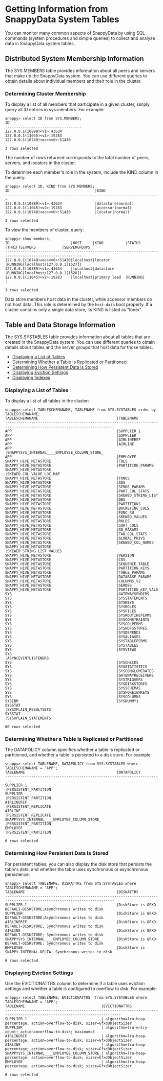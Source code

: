 # Getting Information from SnappyData System Tables

You can monitor many common aspects of SnappyData by using SQL commands (system procedures and simple queries) to collect and analyze data in SnappyData system tables.

## Distributed System Membership Information

The SYS.MEMBERS table provides information about all peers and servers that make up the SnappyData system. You can use different queries to obtain details about individual members and their role in the cluster.

<a id="determine-cluster-membership"></a>
### Determining Cluster Membership

To display a list of all members that participate in a given cluster, simply query all ID entries in sys.members. For example:

```pre
snappy> select ID from SYS.MEMBERS;
ID
-----------------------------------
127.0.0.1(10889)<v1>:43634
127.0.0.1(11045)<v2>:19283
127.0.0.1(10749)<ec><v0>:51430

3 rows selected
```

The number of rows returned corresponds to the total number of peers, servers, and locators in the cluster.

To determine each member's role in the system, include the KIND column in the query:

```pre
snappy> select ID, KIND from SYS.MEMBERS;
ID 					                	 |KIND
-----------------------------------------------------------------------
127.0.0.1(10889)<v1>:43634               |datastore(normal)
127.0.0.1(11045)<v2>:19283               |accessor(normal)
127.0.0.1(10749)<ec><v0>:51430           |locator(normal)

3 rows selected
```
To view the members of cluster, query:

```pre
snappy> show members;
ID                            |HOST     |KIND          |STATUS |THRIFTSERVERS            |SERVERGROUPS
--------------------------------------------------------------------------------------------------------- 
127.0.0.1(10749)<ec><v0>:51430|localhost|locator       |RUNNING|localhost/127.0.0.1[1527]|
127.0.0.1(10889)<v1>:43634    |localhost|datastore     |RUNNING|localhost/127.0.0.1[1528]|
127.0.0.1(11045)<v2>:19283    |localhost|primary lead  |RUNNING|                         |

3 rows selected
```

Data store members host data in the cluster, while accessor members do not host data. This role is determined by the `host-data` boot property. If a cluster contains only a single data store, its KIND is listed as "loner".

## Table and Data Storage Information

The SYS.SYSTABLES table provides information about all tables that are created in the SnappyData system. You can use different queries to obtain details about tables and the server groups that host data for those tables.

-   [Displaying a List of Tables](#display-list-of-tables)
-   [Determining Whether a Table Is Replicated or Partitioned](#determine-replica-partition)
-   [Determining How Persistent Data Is Stored](#determine-peristent-data)
-   [Displaying Eviction Settings](#display-eviction-setting)
-   [Displaying Indexes](#display-indexes)

<a id="display-list-of-tables"></a>
### Displaying a List of Tables

To display a list of all tables in the cluster:

```pre
snappy> select TABLESCHEMANAME, TABLENAME from SYS.SYSTABLES order by TABLESCHEMANAME;
TABLESCHEMANAME                                    |TABLENAME 
------------------------------------------------------------------------------------------------------------------------
APP                                                |SUPPLIER_1
APP                                                |SUPPLIER
APP                                                |AIRLINEREF
APP                                                |AIRLINE
APP                                                |SNAPPYSYS_INTERNAL____EMPLOYEE_COLUMN_STORE_
APP                                                |EMPLOYEE
SNAPPY_HIVE_METASTORE                              |TBLS
SNAPPY_HIVE_METASTORE                              |PARTITION_PARAMS
SNAPPY_HIVE_METASTORE                              |SKEWED_COL_VALUE_LOC_MAP
SNAPPY_HIVE_METASTORE                              |FUNCS
SNAPPY_HIVE_METASTORE                              |SDS
SNAPPY_HIVE_METASTORE                              |SERDE_PARAMS
SNAPPY_HIVE_METASTORE                              |PART_COL_STATS
SNAPPY_HIVE_METASTORE                              |SKEWED_STRING_LIST
SNAPPY_HIVE_METASTORE                              |DBS
SNAPPY_HIVE_METASTORE                              |PARTITIONS
SNAPPY_HIVE_METASTORE                              |BUCKETING_COLS
SNAPPY_HIVE_METASTORE                              |FUNC_RU
SNAPPY_HIVE_METASTORE                              |SKEWED_VALUES
SNAPPY_HIVE_METASTORE                              |ROLES
SNAPPY_HIVE_METASTORE                              |SORT_COLS
SNAPPY_HIVE_METASTORE                              |SD_PARAMS
SNAPPY_HIVE_METASTORE                              |TAB_COL_STATS
SNAPPY_HIVE_METASTORE                              |GLOBAL_PRIVS
SNAPPY_HIVE_METASTORE                              |SKEWED_COL_NAMES
SNAPPY_HIVE_METASTORE                              |SKEWED_STRING_LIST_VALUES
SNAPPY_HIVE_METASTORE                              |VERSION
SNAPPY_HIVE_METASTORE                              |CDS
SNAPPY_HIVE_METASTORE                              |SEQUENCE_TABLE
SNAPPY_HIVE_METASTORE                              |PARTITION_KEYS
SNAPPY_HIVE_METASTORE                              |TABLE_PARAMS
SNAPPY_HIVE_METASTORE                              |DATABASE_PARAMS
SNAPPY_HIVE_METASTORE                              |COLUMNS_V2
SNAPPY_HIVE_METASTORE                              |SERDES
SNAPPY_HIVE_METASTORE                              |PARTITION_KEY_VALS
SYS                                                |GATEWAYSENDERS
SYS                                                |SYSSTATEMENTS
SYS                                                |SYSKEYS
SYS                                                |SYSROLES
SYS                                                |SYSFILES
SYS                                                |SYSROUTINEPERMS
SYS                                                |SYSCONSTRAINTS
SYS                                                |SYSCOLPERMS
SYS                                                |SYSHDFSSTORES
SYS                                                |SYSDEPENDS
SYS                                                |SYSALIASES
SYS                                                |SYSTABLEPERMS
SYS                                                |SYSTABLES
SYS                                                |SYSVIEWS
SYS                                                |ASYNCEVENTLISTENERS
SYS                                                |SYSCHECKS
SYS                                                |SYSSTATISTICS
SYS                                                |SYSCONGLOMERATES
SYS                                                |GATEWAYRECEIVERS
SYS                                                |SYSTRIGGERS
SYS                                                |SYSDISKSTORES
SYS                                                |SYSSCHEMAS
SYS                                                |SYSFOREIGNKEYS
SYS                                                |SYSCOLUMNS
SYSIBM                                             |SYSDUMMY1
SYSSTAT                                            |SYSXPLAIN_RESULTSETS
SYSSTAT                                            |SYSXPLAIN_STATEMENTS

60 rows selected
```

<a id="determine-replica-partition"></a>

### Determining Whether a Table Is Replicated or Partitioned

The DATAPOLICY column specifies whether a table is replicated or partitioned, and whether a table is persisted to a disk store. For example:

```pre
snappy> select TABLENAME, DATAPOLICY from SYS.SYSTABLES where TABLESCHEMANAME = 'APP';
TABLENAME                                          |DATAPOLICY
--------------------------------------------------------------------------
SUPPLIER_1                                         |PERSISTENT_PARTITION
SUPPLIER                                           |PERSISTENT_PARTITION
AIRLINEREF                                         |PERSISTENT_REPLICATE
AIRLINE                                            |PERSISTENT_REPLICATE
SNAPPYSYS_INTERNAL____EMPLOYEE_COLUMN_STORE_       |PERSISTENT_PARTITION
EMPLOYEE                                           |PERSISTENT_PARTITION

6 rows selected
```

<a id="determine-peristent-data"></a>
### Determining How Persistent Data Is Stored

For persistent tables, you can also display the disk store that persists the table's data, and whether the table uses synchronous or asynchronous persistence:

```pre
snappy> select TABLENAME, DISKATTRS from SYS.SYSTABLES where TABLESCHEMANAME = 'APP';
TABLENAME                                          |DISKATTRS
------------------------------------------------------------------------------------------------------------------------
SUPPLIER_1                                         |DiskStore is GFXD-DEFAULT-DISKSTORE;Asynchronous writes to disk
SUPPLIER                                           |DiskStore is GFXD-DEFAULT-DISKSTORE;Asynchronous writes to disk
AIRLINEREF                                         |DiskStore is GFXD-DEFAULT-DISKSTORE; Synchronous writes to disk
AIRLINE                                            |DiskStore is GFXD-DEFAULT-DISKSTORE; Synchronous writes to disk
SNAPPYSYS_INTERNAL____EMPLOYEE_COLUMN_STORE_       |DiskStore is GFXD-DEFAULT-DISKSTORE; Synchronous writes to disk
EMPLOYEE                                           |DiskStore is SNAPPY-INTERNAL-DELTA; Synchronous writes to disk

6 rows selected
```

<a id="display-eviction-setting"></a>
### Displaying Eviction Settings

Use the EVICTIONATTRS column to determine if a table uses eviction settings and whether a table is configured to overflow to disk. For example:

```pre
snappy> select TABLENAME, EVICTIONATTRS  from SYS.SYSTABLES where TABLESCHEMANAME = 'APP';
TABLENAME                                   |EVICTIONATTRS
---------------------------------------------------------------------------------------------------------------------------
SUPPLIER_1                                  | algorithm=lru-heap-percentage; action=overflow-to-disk; sizer=GfxdObjectSizer
SUPPLIER                                    | algorithm=lru-entry-count; action=overflow-to-disk; maximum=3
AIRLINEREF                                  | algorithm=lru-heap-percentage; action=overflow-to-disk; sizer=GfxdObjectSizer
AIRLINE                                     | algorithm=lru-heap-percentage; action=overflow-to-disk; sizer=GfxdObjectSizer
SNAPPYSYS_INTERNAL____EMPLOYEE_COLUMN_STORE_| algorithm=lru-heap-percentage; action=overflow-to-disk; sizer=GfxdObjectSizer
EMPLOYEE                                    | algorithm=lru-heap-percentage; action=overflow-to-disk; sizer=GfxdObjectSizer

6 rows selected
```
